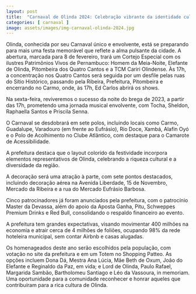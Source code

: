 ```yaml
---
layout: post
title:  "Carnaval de Olinda 2024: Celebração vibrante da identidade cultural"
categories: [ carnaval ]
image: assets/images/img-carnaval-olinda-2024.jpg
---
```


Olinda, conhecida por seu Carnaval único e envolvente, está se preparando para mais uma festa memorável que reflete a alma pulsante da cidade. A abertura, marcada para 8 de fevereiro, trará um Cortejo Especial com os ilustres Patrimônios Vivos de Pernambuco: Homem da Meia-Noite, Elefante de Olinda, Pitombeira dos Quatro Cantos e a TCM Cariri Olindense. Às 17h, a concentração nos Quatro Cantos será seguida por um desfile pelas ruas do Sítio Histórico, passando pela Ribeira, Prefeitura, Pitombeira e encerrando no Carmo, onde, às 17h, Ed Carlos abrirá os shows.

Na sexta-feira, reviveremos o sucesso da noite do brega de 2023, a partir das 17h, prometendo uma jornada musical envolvente, com Tocha, Sheldon, Raphaella Santos e Priscila Senna.

O Carnaval se desdobrará em sete polos, incluindo locais como Carmo, Guadalupe, Varadouro (em frente ao Eufrásio), Rio Doce, Xambá, Alafin Oyó e o Polo de Acolhimento no Clube Atlântico, com destaque para o Camarote de Acessibilidade.

A prefeitura destaca que o layout colorido da festividade incorpora elementos representativos de Olinda, celebrando a riqueza cultural e a diversidade da região.

A decoração será uma atração à parte, com sete pontos destacados, incluindo decoração aérea na Avenida Liberdade, 15 de Novembro, Mercado da Ribeira e a rua do Mercado Eufrásio Barbosa.

Cinco patrocinadores já foram anunciados pela prefeitura, com o patrocínio Master da Devassa, além do apoio da Aposta Ganha, Pitu, Schweppes Premium Drinks e Red Bull, consolidando o respaldo financeiro ao evento.

A prefeitura tem grandes expectativas, visando movimentar 400 milhões na economia e atrair cerca de 4 milhões de foliões, ocupando 98% da rede hoteleira municipal, sem contar Airbnb e casas alugadas.

Os homenageados deste ano serão escolhidos pela população, com votação no site da prefeitura e em um Totem no Shopping Patteo. As opções incluem Dona Dá, Mestra Ana Lúcia, Mãe Beth de Oxum, João do Elefante e Reginaldo da Paz, em vida; e Lord de Olinda, Paulo Rafael, Margarida Sambão, Bartholomeu Santiago e Léo da Vassoura, in memoriam. Uma oportunidade para a comunidade reconhecer e honrar aqueles que contribuíram para a rica cultura de Olinda.